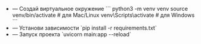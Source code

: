 <ul>
<li>— Создай виртуальное окружение
```
python3 -m venv venv
source venv/bin/activate  # для Mac/Linux
venv\Scripts\activate     # для Windows
```</li>
<li>— Установи зависимости `pip install -r requirements.txt`</li>
<li>— Запуск проекта `uvicorn main:app --reload`</li>
</ul>
